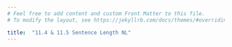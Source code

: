 ```yaml
---
# Feel free to add content and custom Front Matter to this file.
# To modify the layout, see https://jekyllrb.com/docs/themes/#overriding-theme-defaults

title:  "11.4 & 11.5 Sentence Length NL"
---
```

<style>
path.regressionLine {
    stroke: #d85040;
    fill: none;
    stroke-width: 1.5;
    stroke-dasharray: 3,5;
  }
</style>

<script src="https://d3js.org/d3.v6.min.js" defer></script>
<script src="https://d3js.org/d3-scale.v3.min.js" defer></script>
<script src="https://unpkg.com/simple-statistics@7.7.0/dist/simple-statistics.min.js" defer></script>
<script src="js/companion_utils_locale-nl.js" defer></script>
<script src="js/companion_utils_colors.js" defer></script>
<script src="js/companion_utils_svg2png.js" defer></script>

<script src="js/companion_chart_11-4_sentence-length.js" defer></script>

<div class="chart_float" id="chart_11-4_sentence-length"></div>
<div class="chart_float" id="chart_11-5_sentence-length-variance"></div>
